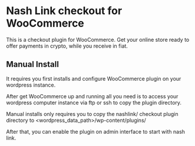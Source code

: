 # Nash Link checkout for WooCommerce
  
This is a checkout plugin for WooCommerce. Get your online store ready to offer payments in crypto, while you receive in fiat.    
  
## Manual Install
  
It requires you first installs and configure WooCommerce plugin on your wordpress instance.  
  
After get WooCommerce up and running all you need is to access your wordpress computer instance via ftp or ssh to copy the plugin directory.  
  
Manual installs only requires you to copy the nashlink/ checkout plugin directory to <wordpress_data_path>/wp-content/plugins/
  
After that, you can enable the plugin on admin interface to start with nash link.  
  

